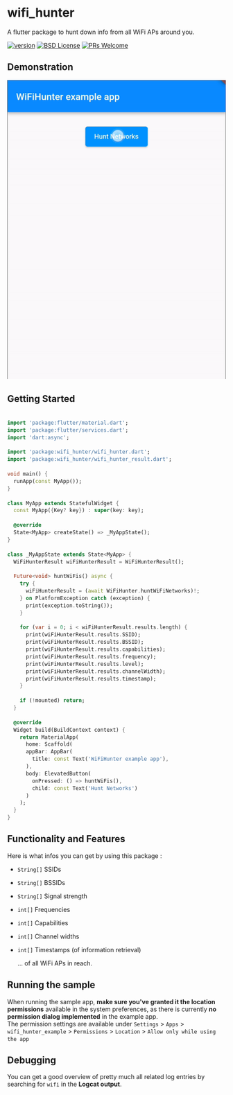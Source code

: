 # wifi_hunter

A flutter package to hunt down info from all WiFi APs around you.

<p><a href="https://pub.dartlang.org/packages/wifi_hunter/" rel="nofollow"><img alt="version" src="https://img.shields.io/pub/v/wifi_hunter.svg?style=flat-square" style="max-width:100%;"></a>
<a href="https://github.com/klingens13/wifi_hunter/blob/master/LICENSE"><img alt="BSD License" src="https://img.shields.io/github/license/klingens13/wifi_hunter.svg?style=flat-square" style="max-width:100%;"></a>
<a href="https://makeapullrequest.com" rel="nofollow"><img alt="PRs Welcome" src="https://img.shields.io/badge/PRs-welcome-brightgreen.svg?style=flat-square" style="max-width:100%;"></a></p>

## Demonstration

![demo.gif](demo.gif)

## Getting Started

```dart

import 'package:flutter/material.dart';
import 'package:flutter/services.dart';
import 'dart:async';

import 'package:wifi_hunter/wifi_hunter.dart';
import 'package:wifi_hunter/wifi_hunter_result.dart';

void main() {
  runApp(const MyApp());
}

class MyApp extends StatefulWidget {
  const MyApp({Key? key}) : super(key: key);

  @override
  State<MyApp> createState() => _MyAppState();
}

class _MyAppState extends State<MyApp> {
  WiFiHunterResult wiFiHunterResult = WiFiHunterResult();
  
  Future<void> huntWiFis() async {
    try {
      wiFiHunterResult = (await WiFiHunter.huntWiFiNetworks)!;
    } on PlatformException catch (exception) {
      print(exception.toString());
    }
    
    for (var i = 0; i < wiFiHunterResult.results.length) {
      print(wiFiHunterResult.results.SSID);
      print(wiFiHunterResult.results.BSSID);
      print(wiFiHunterResult.results.capabilities);
      print(wiFiHunterResult.results.frequency);
      print(wiFiHunterResult.results.level);
      print(wiFiHunterResult.results.channelWidth);
      print(wiFiHunterResult.results.timestamp);
    }

    if (!mounted) return;
  }

  @override
  Widget build(BuildContext context) {
    return MaterialApp(
      home: Scaffold(
      appBar: AppBar(
        title: const Text('WiFiHunter example app'),
      ),
      body: ElevatedButton(
        onPressed: () => huntWiFis(),
        child: const Text('Hunt Networks')
      )
    );
  }
}


```

## Functionality and Features
Here is what infos you can get by using this package :

  * `String[]` SSIDs
  * `String[]` BSSIDs
  * `String[]` Signal strength
  * `int[]` Frequencies
  * `int[]` Capabilities
  * `int[]` Channel widths
  * `int[]` Timestamps (of information retrieval)
  
    ... of all WiFi APs in reach.

## Running the sample
When running the sample app, **make sure you've granted it the location permissions** available in the system preferences, as there is currently **no permission dialog implemented** in the example app. <br>
The permission settings are available under `Settings` > `Apps` > `wifi_hunter_example` > `Permissions` > `Location` > `Allow only while using the app`

## Debugging
You can get a good overview of pretty much all related log entries by searching for `wifi` in the **Logcat output**.